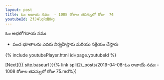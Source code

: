 ```yaml
---
layout: post
title: ఓం అజాయ నమః  - 1008 రోజుల తపస్సులో రోజు  74
youtubeId: ZfJ4lqRdDNg
---
```

 
 
 ఓం అభలోగనాయ నమః  
 
 -  పంచ భూతాలను ఎవరు నిర్వహిస్తారు మరియు సక్రియం చేస్తారు 
 
  
 
  
 
 
 
 
 
 


{% include youtubePlayer.html id=page.youtubeId %}
 
[Next]({{ site.baseurl }}{% link  split2/_posts/2019-04-08-ఓం రావాయే నమః  - 1008 రోజుల తపస్సులో రోజు  75.md%})
 

